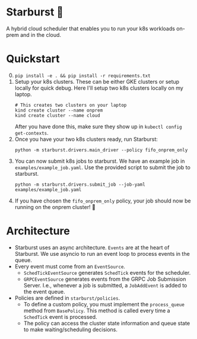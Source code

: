 # Starburst 🌟

A hybrid cloud scheduler that enables you to run your k8s workloads on-prem and in the cloud.

# Quickstart
0. `pip install -e . && pip install -r requirements.txt`
1. Setup your k8s clusters. These can be either GKE clusters or setup locally for quick debug. Here I'll setup two k8s clusters locally on my laptop. 
   ```console
   # This creates two clusters on your laptop
   kind create cluster --name onprem
   kind create cluster --name cloud
   ```
   After you have done this, make sure they show up in `kubectl config get-contexts`.
2. Once you have your two k8s clusters ready, run Starburst:
   ```console
   python -m starburst.drivers.main_driver --policy fifo_onprem_only
   ```
3. You can now submit k8s jobs to starburst. We have an example job in `examples/example_job.yaml`. Use the provided script to submit the job to starburst.
   ```console
   python -m starburst.drivers.submit_job --job-yaml examples/example_job.yaml
   ``` 
4. If you have chosen the `fifo_onprem_only` policy, your job should now be running on the onprem cluster! 🥳

# Architecture
* Starburst uses an async architecture. `Events` are at the heart of Starburst. We use asyncio to run an event loop to process events in the queue. 
* Every event must come from an `EventSource`.
  *  `SchedTickEventSource` generates `SchedTick` events for the scheduler.
  *  `GRPCEventSource` generates events from the GRPC Job Submission Server. I.e., whenever a job is submitted, a `JobAddEvent` is added to the event queue.
* Policies are defined in `starburst/policies`.
  * To define a custom policy, you must implement the `process_queue` method from `BasePolicy`. This method is called every time a `SchedTick` event is processed.
  * The policy can access the cluster state information and queue state to make waiting/scheduling decisions.